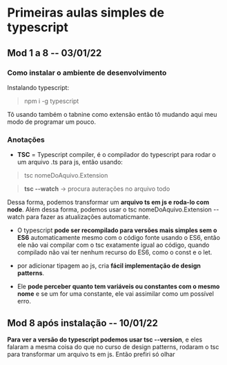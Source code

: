 # Primeiras aulas simples de typescript

## Mod 1 a 8 -- **03/01/22**

### Como instalar o ambiente de desenvolvimento

Instalando typescript:  
> npm i -g typescript

Tô usando também o tabnine como extensão então tô mudando aqui meu modo de programar um pouco.

### Anotações

* **TSC** = Typescript compiler, é o compilador do typescript para rodar o um arquivo .ts para js, então usando:

>tsc nomeDoAquivo.Extension

> **tsc --watch** → procura auterações no arquivo todo

Dessa forma, podemos transformar um **arquivo ts em js e roda-lo com node**.  Além dessa forma, podemos usar o tsc nomeDoAquivo.Extension --watch para fazer as atualizações automaticmante.

* O typescript **pode ser recompilado para versões mais simples sem o ES6** automaticamente mesmo com o código fonte usando o ES6, então ele não vai compilar com o tsc exatamente igual ao código, quando compilado não vai ter nenhum recurso do ES6, como o const e o let.

* por adicionar tipagem ao js, cria **fácil implementação de design patterns**.

* Ele **pode perceber quanto tem variáveis ou constantes com o mesmo nome** e se um for uma constante, ele vai assimilar como um possível erro.

## Mod 8 após instalação -- **10/01/22**

**Para ver a versão do typescript podemos usar tsc --version**, e eles falaram a mesma coisa do que no curso de design patterns, rodaram o tsc para transformar um arquivo ts em js. Então prefiri só olhar
